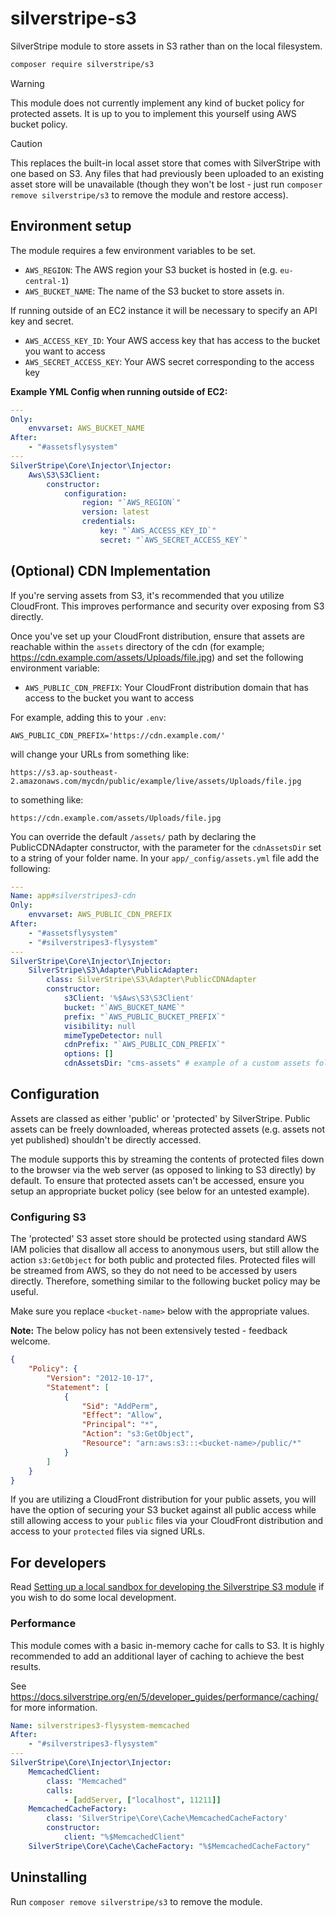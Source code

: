 # silverstripe-s3

SilverStripe module to store assets in S3 rather than on the local filesystem.

```sh
composer require silverstripe/s3
```

> [!WARNING]
> This module does not currently implement any kind of bucket policy for
> protected assets. It is up to you to implement this yourself using AWS bucket
> policy.

> [!CAUTION]
> This replaces the built-in local asset store that comes with SilverStripe
> with one based on S3. Any files that had previously been uploaded to an
> existing asset store will be unavailable (though they won't be lost - just
> run `composer remove silverstripe/s3` to remove the module and restore
> access).

## Environment setup

The module requires a few environment variables to be set.

-   `AWS_REGION`: The AWS region your S3 bucket is hosted in (e.g. `eu-central-1`)
-   `AWS_BUCKET_NAME`: The name of the S3 bucket to store assets in.

If running outside of an EC2 instance it will be necessary to specify an API key
and secret.

-   `AWS_ACCESS_KEY_ID`: Your AWS access key that has access to the bucket you
    want to access
-   `AWS_SECRET_ACCESS_KEY`: Your AWS secret corresponding to the access key

**Example YML Config when running outside of EC2:**

```yml
---
Only:
    envvarset: AWS_BUCKET_NAME
After:
    - "#assetsflysystem"
---
SilverStripe\Core\Injector\Injector:
    Aws\S3\S3Client:
        constructor:
            configuration:
                region: "`AWS_REGION`"
                version: latest
                credentials:
                    key: "`AWS_ACCESS_KEY_ID`"
                    secret: "`AWS_SECRET_ACCESS_KEY`"
```

## (Optional) CDN Implementation

If you're serving assets from S3, it's recommended that you utilize CloudFront.
This improves performance and security over exposing from S3 directly.

Once you've set up your CloudFront distribution, ensure that assets are
reachable within the `assets` directory of the cdn (for example;
https://cdn.example.com/assets/Uploads/file.jpg) and set the following
environment variable:

-   `AWS_PUBLIC_CDN_PREFIX`: Your CloudFront distribution domain that has access
    to the bucket you want to access

For example, adding this to your `.env`:

`AWS_PUBLIC_CDN_PREFIX='https://cdn.example.com/'`

will change your URLs from something like:

`https://s3.ap-southeast-2.amazonaws.com/mycdn/public/example/live/assets/Uploads/file.jpg`

to something like:

`https://cdn.example.com/assets/Uploads/file.jpg`

You can override the default `/assets/` path by declaring the PublicCDNAdapter
constructor, with the parameter for the `cdnAssetsDir` set to a string of your
folder name. In your `app/_config/assets.yml` file add the following:

```yml
---
Name: app#silverstripes3-cdn
Only:
    envvarset: AWS_PUBLIC_CDN_PREFIX
After:
    - "#assetsflysystem"
    - "#silverstripes3-flysystem"
---
SilverStripe\Core\Injector\Injector:
    SilverStripe\S3\Adapter\PublicAdapter:
        class: SilverStripe\S3\Adapter\PublicCDNAdapter
        constructor:
            s3Client: '%$Aws\S3\S3Client'
            bucket: "`AWS_BUCKET_NAME`"
            prefix: "`AWS_PUBLIC_BUCKET_PREFIX`"
            visibility: null
            mimeTypeDetector: null
            cdnPrefix: "`AWS_PUBLIC_CDN_PREFIX`"
            options: []
            cdnAssetsDir: "cms-assets" # example of a custom assets folder name
```

## Configuration

Assets are classed as either 'public' or 'protected' by SilverStripe. Public
assets can be freely downloaded, whereas protected assets (e.g. assets not yet
published) shouldn't be directly accessed.

The module supports this by streaming the contents of protected files down to
the browser via the web server (as opposed to linking to S3 directly) by
default. To ensure that protected assets can't be accessed, ensure you setup an
appropriate bucket policy (see below for an untested example).

### Configuring S3

The 'protected' S3 asset store should be protected using standard AWS IAM
policies that disallow all access to anonymous users, but still allow the action
`s3:GetObject` for both public and protected files. Protected files will be
streamed from AWS, so they do not need to be accessed by users directly.
Therefore, something similar to the following bucket policy may be useful.

Make sure you replace `<bucket-name>` below with the appropriate values.

**Note:** The below policy has not been extensively tested - feedback welcome.

```json
{
    "Policy": {
        "Version": "2012-10-17",
        "Statement": [
            {
                "Sid": "AddPerm",
                "Effect": "Allow",
                "Principal": "*",
                "Action": "s3:GetObject",
                "Resource": "arn:aws:s3:::<bucket-name>/public/*"
            }
        ]
    }
}
```

If you are utilizing a CloudFront distribution for your public assets, you will
have the option of securing your S3 bucket against all public access while still
allowing access to your `public` files via your CloudFront distribution and
access to your `protected` files via signed URLs.

## For developers

Read [Setting up a local sandbox for developing the Silverstripe S3
module](doc/en/setting-local-dev-environment.md) if you wish to do some local
development.

### Performance

This module comes with a basic in-memory cache for calls to S3. It is highly
recommended to add an additional layer of caching to achieve the best results.

See https://docs.silverstripe.org/en/5/developer_guides/performance/caching/ for
more information.

```yaml
Name: silverstripes3-flysystem-memcached
After:
    - "#silverstripes3-flysystem"
---
SilverStripe\Core\Injector\Injector:
    MemcachedClient:
        class: "Memcached"
        calls:
            - [addServer, ["localhost", 11211]]
    MemcachedCacheFactory:
        class: 'SilverStripe\Core\Cache\MemcachedCacheFactory'
        constructor:
            client: "%$MemcachedClient"
    SilverStripe\Core\Cache\CacheFactory: "%$MemcachedCacheFactory"
```

## Uninstalling

Run `composer remove silverstripe/s3` to remove the module.
